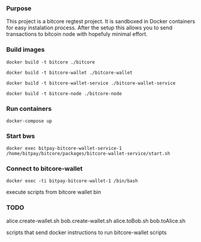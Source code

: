 ### Purpose

This project is a bitcore regtest project. It is sandboxed in Docker containers for easy instalation process. After the setup this allows you to send transactions to bitcoin node with hopefuly minimal effort.

### Build images

`docker build -t bitcore ./bitcore`

`docker build -t bitcore-wallet ./bitcore-wallet`

`docker build -t bitcore-wallet-service ./bitcore-wallet-service`

`docker build -t bitcore-node ./bitcore-node`

### Run containers

`docker-compose up`

### Start bws

`docker exec bitpay-bitcore-wallet-service-1 /home/bitpay/bitcore/packages/bitcore-wallet-service/start.sh`

### Connect to bitcore-wallet

`docker exec -ti bitpay-bitcore-wallet-1 /bin/bash`

execute scripts from bitcore wallet bin

### TODO

alice.create-wallet.sh
bob.create-wallet.sh
alice.toBob.sh
bob.toAlice.sh

scripts that send docker instructions to run bitcore-wallet scripts
